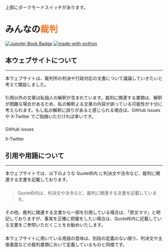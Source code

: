 <p class="top">上部にダークモードスイッチがあります。


# みんなの<span style="color: #f37726;">裁判</span>

[![Jupyter Book Badge](https://jupyterbook.org/_images/badge.svg)](https://jupyterbook.org)
[![made-with-python](https://img.shields.io/badge/Made%20with-Python-1f425f.svg)](https://www.python.org/)


## 本ウェブサイトについて
---

<p style="margin-bottom: 1.6em;">
本ウェブサイトは、裁判所の判決や行政対応の文書について議論していきたいと考えて開設しました。

<p style="margin-bottom: 1.6em;">
引用以外の文章は私個人の解釈が含まれています。裁判に関連する書類は、解釈が困難な場合があるため、私の解釈よる文章の内容が誤っている可能性が十分に考えられます。もし私の解釈に誤りがあると感じられる場合は、GitHub issues や X-Twitter でご指摘いただければ幸いです。

<i class="fa-brands fa-github"></i> GitHub issues [<i class="fa-solid fa-up-right-from-square"></i>](https://github.com/minnanosaiban/judge/issues)

<i class="fa-brands fa-twitter"></i> X-Twitter [<i class="fa-solid fa-up-right-from-square"></i>](https://twitter.com/minnanosaiban)

## 引用や用語について
---

<p style="margin-bottom: 1.6em;">
本ウェブサイトでは、以下のような Quote枠内 <a href="https://jupyterbook.org/en/stable/reference/cheatsheet.html#quote"><i class="fa-solid fa-up-right-from-square"></i></a> に判決文や法令など、裁判に関連する文書を記載しております。
<div class="base">

> <p class="q">Quote枠内は、判決文や法令など、裁判に関連する文書を記載しています。

</div>

<p style="margin-top: 1.6em; margin-bottom: 1.6em;">
その他、裁判に関連する文書から一部を引用している場合は、「原文ママ」と明記しておりますが、事実を正確に把握をしたい場合は、Quote枠内に記載している文書をご参照いただくことをお勧めいたします。
<p style="margin-bottom: 1.6em;">
本ウェブサイトに用いている用語の意味は、別段の定義のない限り、判決文や主張書面などの裁判書類において定義しているものと同様です。


